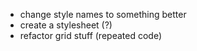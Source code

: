 - change style names to something better
- create a stylesheet (?)
- refactor grid stuff (repeated code)
